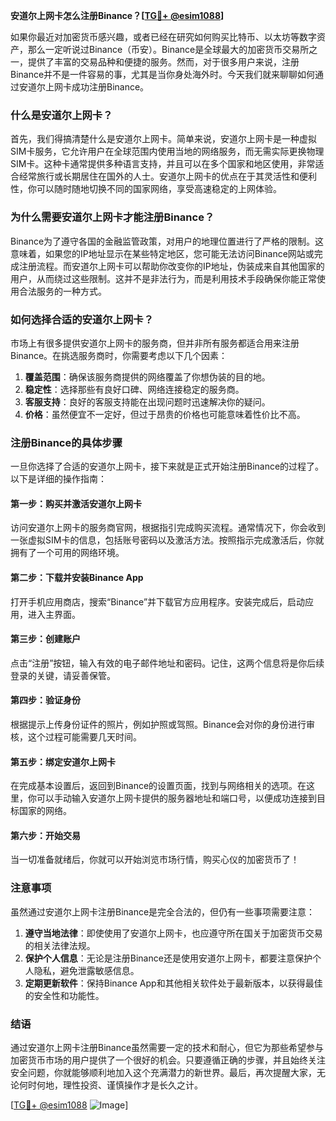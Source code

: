 **安道尔上网卡怎么注册Binance？[[TG💪+ @esim1088](https://t.me/s/esim1088)]**

如果你最近对加密货币感兴趣，或者已经在研究如何购买比特币、以太坊等数字资产，那么一定听说过Binance（币安）。Binance是全球最大的加密货币交易所之一，提供了丰富的交易品种和便捷的服务。然而，对于很多用户来说，注册Binance并不是一件容易的事，尤其是当你身处海外时。今天我们就来聊聊如何通过安道尔上网卡成功注册Binance。

### 什么是安道尔上网卡？

首先，我们得搞清楚什么是安道尔上网卡。简单来说，安道尔上网卡是一种虚拟SIM卡服务，它允许用户在全球范围内使用当地的网络服务，而无需实际更换物理SIM卡。这种卡通常提供多种语言支持，并且可以在多个国家和地区使用，非常适合经常旅行或长期居住在国外的人士。安道尔上网卡的优点在于其灵活性和便利性，你可以随时随地切换不同的国家网络，享受高速稳定的上网体验。

### 为什么需要安道尔上网卡才能注册Binance？

Binance为了遵守各国的金融监管政策，对用户的地理位置进行了严格的限制。这意味着，如果您的IP地址显示在某些特定地区，您可能无法访问Binance网站或完成注册流程。而安道尔上网卡可以帮助你改变你的IP地址，伪装成来自其他国家的用户，从而绕过这些限制。这并不是非法行为，而是利用技术手段确保你能正常使用合法服务的一种方式。

### 如何选择合适的安道尔上网卡？

市场上有很多提供安道尔上网卡的服务商，但并非所有服务都适合用来注册Binance。在挑选服务商时，你需要考虑以下几个因素：

1. **覆盖范围**：确保该服务商提供的网络覆盖了你想伪装的目的地。
2. **稳定性**：选择那些有良好口碑、网络连接稳定的服务商。
3. **客服支持**：良好的客服支持能在出现问题时迅速解决你的疑问。
4. **价格**：虽然便宜不一定好，但过于昂贵的价格也可能意味着性价比不高。

### 注册Binance的具体步骤

一旦你选择了合适的安道尔上网卡，接下来就是正式开始注册Binance的过程了。以下是详细的操作指南：

#### 第一步：购买并激活安道尔上网卡
访问安道尔上网卡的服务商官网，根据指引完成购买流程。通常情况下，你会收到一张虚拟SIM卡的信息，包括账号密码以及激活方法。按照指示完成激活后，你就拥有了一个可用的网络环境。

#### 第二步：下载并安装Binance App
打开手机应用商店，搜索“Binance”并下载官方应用程序。安装完成后，启动应用，进入主界面。

#### 第三步：创建账户
点击“注册”按钮，输入有效的电子邮件地址和密码。记住，这两个信息将是你后续登录的关键，请妥善保管。

#### 第四步：验证身份
根据提示上传身份证件的照片，例如护照或驾照。Binance会对你的身份进行审核，这个过程可能需要几天时间。

#### 第五步：绑定安道尔上网卡
在完成基本设置后，返回到Binance的设置页面，找到与网络相关的选项。在这里，你可以手动输入安道尔上网卡提供的服务器地址和端口号，以便成功连接到目标国家的网络。

#### 第六步：开始交易
当一切准备就绪后，你就可以开始浏览市场行情，购买心仪的加密货币了！

### 注意事项

虽然通过安道尔上网卡注册Binance是完全合法的，但仍有一些事项需要注意：

1. **遵守当地法律**：即使使用了安道尔上网卡，也应遵守所在国关于加密货币交易的相关法律法规。
2. **保护个人信息**：无论是注册Binance还是使用安道尔上网卡，都要注意保护个人隐私，避免泄露敏感信息。
3. **定期更新软件**：保持Binance App和其他相关软件处于最新版本，以获得最佳的安全性和功能性。

### 结语

通过安道尔上网卡注册Binance虽然需要一定的技术和耐心，但它为那些希望参与加密货币市场的用户提供了一个很好的机会。只要遵循正确的步骤，并且始终关注安全问题，你就能够顺利地加入这个充满潜力的新世界。最后，再次提醒大家，无论何时何地，理性投资、谨慎操作才是长久之计。

[[TG💪+ @esim1088](https://t.me/s/esim1088) ![Image](https://i.postimg.cc/4NQfJmqS/Snipaste-2025-05-13-00-14-12.png)]